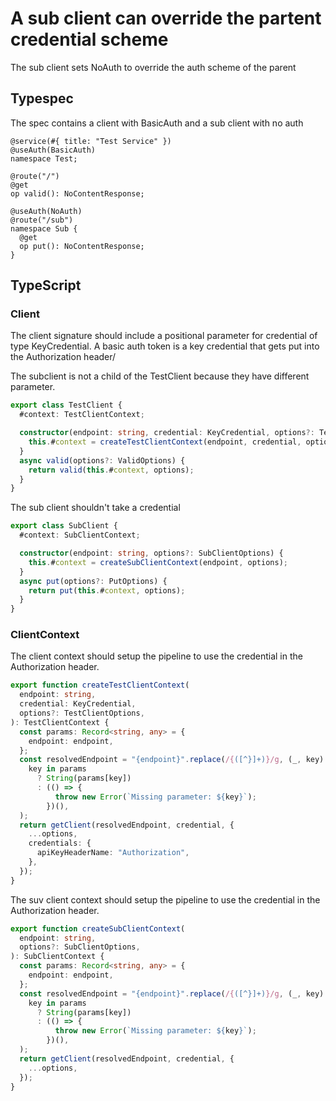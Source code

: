 # A sub client can override the partent credential scheme

The sub client sets NoAuth to override the auth scheme of the parent

## Typespec

The spec contains a client with BasicAuth and a sub client with no auth

```tsp
@service(#{ title: "Test Service" })
@useAuth(BasicAuth)
namespace Test;

@route("/")
@get
op valid(): NoContentResponse;

@useAuth(NoAuth)
@route("/sub")
namespace Sub {
  @get
  op put(): NoContentResponse;
}
```

## TypeScript

### Client

The client signature should include a positional parameter for credential of type KeyCredential. A basic auth token is a key credential that gets put into the Authorization header/

The subclient is not a child of the TestClient because they have different parameter.

```ts src/testClient.ts class TestClient
export class TestClient {
  #context: TestClientContext;

  constructor(endpoint: string, credential: KeyCredential, options?: TestClientOptions) {
    this.#context = createTestClientContext(endpoint, credential, options);
  }
  async valid(options?: ValidOptions) {
    return valid(this.#context, options);
  }
}
```

The sub client shouldn't take a credential

```ts src/testClient.ts class SubClient
export class SubClient {
  #context: SubClientContext;

  constructor(endpoint: string, options?: SubClientOptions) {
    this.#context = createSubClientContext(endpoint, options);
  }
  async put(options?: PutOptions) {
    return put(this.#context, options);
  }
}
```

### ClientContext

The client context should setup the pipeline to use the credential in the Authorization header.

```ts src/api/testClientContext.ts function createTestClientContext
export function createTestClientContext(
  endpoint: string,
  credential: KeyCredential,
  options?: TestClientOptions,
): TestClientContext {
  const params: Record<string, any> = {
    endpoint: endpoint,
  };
  const resolvedEndpoint = "{endpoint}".replace(/{([^}]+)}/g, (_, key) =>
    key in params
      ? String(params[key])
      : (() => {
          throw new Error(`Missing parameter: ${key}`);
        })(),
  );
  return getClient(resolvedEndpoint, credential, {
    ...options,
    credentials: {
      apiKeyHeaderName: "Authorization",
    },
  });
}
```

The suv client context should setup the pipeline to use the credential in the Authorization header.

```ts src/api/subClient/subClientContext.ts function createSubClientContext
export function createSubClientContext(
  endpoint: string,
  options?: SubClientOptions,
): SubClientContext {
  const params: Record<string, any> = {
    endpoint: endpoint,
  };
  const resolvedEndpoint = "{endpoint}".replace(/{([^}]+)}/g, (_, key) =>
    key in params
      ? String(params[key])
      : (() => {
          throw new Error(`Missing parameter: ${key}`);
        })(),
  );
  return getClient(resolvedEndpoint, credential, {
    ...options,
  });
}
```
